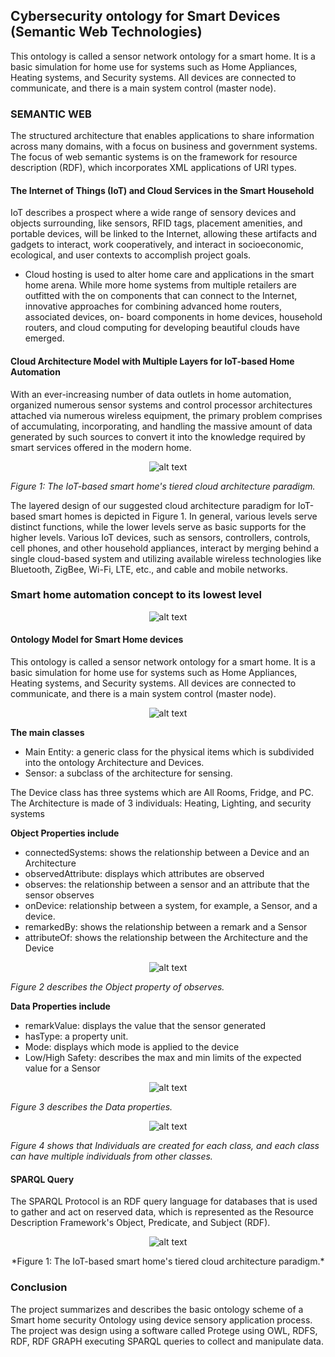 ## Cybersecurity ontology for Smart Devices (Semantic Web Technologies)

This ontology is called a sensor network ontology for a smart home. It is a basic simulation for home use for systems such as Home Appliances, Heating systems, and Security systems. All devices are connected to communicate, and there is a main system control (master node).

### SEMANTIC WEB

The structured architecture that enables applications to share information across many domains, with a focus on business and government systems. The focus of web semantic systems is on the framework for resource description (RDF), which incorporates XML applications of URI types.

#### The Internet of Things (IoT) and Cloud Services in the Smart Household

IoT describes a prospect where a wide range of sensory devices and objects surrounding, like sensors, RFID tags, placement amenities, and portable devices, will be linked to the Internet, allowing these artifacts and gadgets to interact, work cooperatively, and interact in socioeconomic, ecological, and user contexts to accomplish project goals.

- Cloud hosting is used to alter home care and applications in the smart home arena. While more home systems from multiple retailers are outfitted with the on components that can connect to the Internet, innovative approaches for combining advanced home routers, associated devices, on- board components in home devices, household routers, and cloud computing for developing beautiful clouds have emerged.

#### Cloud Architecture Model with Multiple Layers for IoT-based Home Automation

With an ever-increasing number of data outlets in home automation, organized numerous sensor systems and control processor architectures attached via numerous wireless equipment, the primary problem comprises of accumulating, incorporating, and handling the massive amount of data generated by such sources to convert it into the knowledge required by smart services offered in the modern home.

<p align="center">
  <img src="Image/image1.png" alt="alt text" />
</p>

 *Figure 1: The IoT-based smart home's tiered cloud architecture paradigm.*

The layered design of our suggested cloud architecture paradigm for IoT-based smart homes is depicted in Figure 1. In general, various levels serve distinct functions, while the lower levels serve as basic supports for the higher levels. Various IoT devices, such as sensors, controllers, controls, cell phones, and other household appliances, interact by merging behind a single cloud-based system and utilizing available wireless technologies like Bluetooth, ZigBee, Wi-Fi, LTE, etc., and cable and mobile networks.

### Smart home automation concept to its lowest level

<p align="center">
  <img src="Image/image4.png" alt="alt text" />
</p>

#### Ontology Model for Smart Home devices

This ontology is called a sensor network ontology for a smart home. It is a basic simulation for home use for systems such as Home Appliances, Heating systems, and Security systems. All devices are connected to communicate, and there is a main system control (master node).

<p align="center">
  <img src="Image/image.png" alt="alt text" />
</p>

**The main classes**

- Main Entity: a generic class for the physical items which is subdivided into the ontology Architecture and Devices.
- Sensor: a subclass of the architecture for sensing.

The Device class has three systems which are All Rooms, Fridge, and PC. The Architecture is made of 3 individuals: Heating, Lighting, and security systems

**Object Properties include**

- connectedSystems: shows the relationship between a Device and an Architecture
- observedAttribute: displays which attributes are observed
- observes: the relationship between a sensor and an attribute that the sensor observes
- onDevice: relationship between a system, for example, a Sensor, and a device.
- remarkedBy: shows the relationship between a remark and a Sensor
- attributeOf: shows the relationship between the Architecture and the Device

<p align="center">
  <img src="Image/image2.png" alt="alt text" />
</p>

*Figure 2 describes the Object property of observes.*

**Data Properties include**

- remarkValue: displays the value that the sensor generated
- hasType: a property unit.
- Mode: displays which mode is applied to the device
- Low/High Safety: describes the max and min limits of the expected value for a Sensor

<p align="center">
  <img src="Image/image3.png" alt="alt text" />
</p>

*Figure 3 describes the Data properties.*

<p align="center">
  <img src="Image/image5.png" alt="alt text" />
</p>

*Figure 4 shows that Individuals are created for each class, and each class can have multiple individuals from other classes.*

#### SPARQL Query

The SPARQL Protocol is an RDF query language for databases that is used to gather and act on reserved data, which is represented as the Resource Description Framework's Object, Predicate, and Subject (RDF).

<p align="center">
  <img src="Image/image6.png" alt="alt text" />
</p>

<p align="center">
  *Figure 1: The IoT-based smart home's tiered cloud architecture paradigm.*
</p>

### Conclusion

The project summarizes and describes the basic ontology scheme of a Smart home security Ontology using device sensory application process. The project was design using a software called Protege using OWL, RDFS, RDF, RDF GRAPH executing SPARQL queries to collect and manipulate data.
